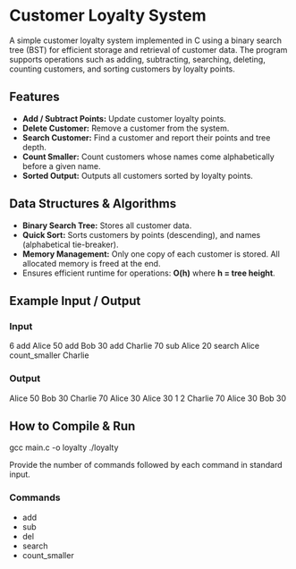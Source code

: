 # Customer Loyalty System
A simple customer loyalty system implemented in C using a binary search tree (BST) for efficient storage and retrieval of customer data. The program supports operations such as adding, subtracting, searching, deleting, counting customers, and sorting customers by loyalty points.

## Features
- **Add / Subtract Points:** Update customer loyalty points.
- **Delete Customer:** Remove a customer from the system.
- **Search Customer:** Find a customer and report their points and tree depth.
- **Count Smaller:** Count customers whose names come alphabetically before a given name.
- **Sorted Output:** Outputs all customers sorted by loyalty points.

## Data Structures & Algorithms
- **Binary Search Tree:** Stores all customer data.
- **Quick Sort:** Sorts customers by points (descending), and names (alphabetical tie-breaker).
- **Memory Management:** Only one copy of each customer is stored. All allocated memory is freed at the end.
- Ensures efficient runtime for operations: **O(h)** where **h = tree height**. 

## Example Input / Output
### Input
6
add Alice 50
add Bob 30
add Charlie 70
sub Alice 20
search Alice
count_smaller Charlie

### Output
Alice 50
Bob 30
Charlie 70
Alice 30
Alice 30 1
2
Charlie 70
Alice 30
Bob 30

## How to Compile & Run
gcc main.c -o loyalty
./loyalty

Provide the number of commands followed by each command in standard input.

### Commands
- add <name> <pts>
- sub <name> <pts>
- del <name>
- search <name>
- count_smaller <name>
